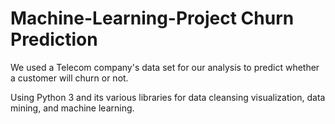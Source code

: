 # Machine-Learning-Project Churn Prediction
We used a Telecom company's data set for our analysis to predict whether a customer will churn or not.

Using Python 3 and its various libraries for data cleansing visualization, data mining, and machine learning.
